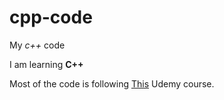 # cpp-code
My *c++* code

I am learning **C++**

Most of the code is following [This](https://www.udemy.com/share/101qKk/ "Udemy course link") Udemy course.
